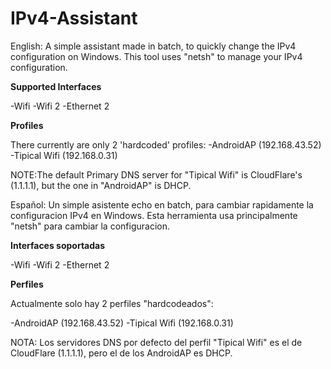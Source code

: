 # IPv4-Assistant


English:
A simple assistant made in batch, to quickly change the IPv4 configuration on Windows.
This tool uses "netsh" to manage your IPv4 configuration.

<b>Supported Interfaces</b>

  -Wifi
  -Wifi 2
  -Ethernet 2
  
<b>Profiles</b>

There currently are only 2 'hardcoded' profiles:
  -AndroidAP (192.168.43.52)
  -Tipical Wifi (192.168.0.31)

NOTE:The default Primary DNS server for "Tipical Wifi" is CloudFlare's (1.1.1.1), but the one in "AndroidAP" is DHCP.


Español:
Un simple asistente echo en batch, para cambiar rapidamente la configuracion IPv4 en Windows.
Esta herramienta usa principalmente "netsh" para cambiar la configuracion.

<b>Interfaces soportadas</b>

  -Wifi
  -Wifi 2
  -Ethernet 2
  
<b>Perfiles</b>

Actualmente solo hay 2 perfiles "hardcodeados":

  -AndroidAP (192.168.43.52)
  -Tipical Wifi (192.168.0.31)
  
  NOTA: Los servidores DNS por defecto del perfil "Tipical Wifi" es el de CloudFlare (1.1.1.1), pero el de los AndroidAP es DHCP.
